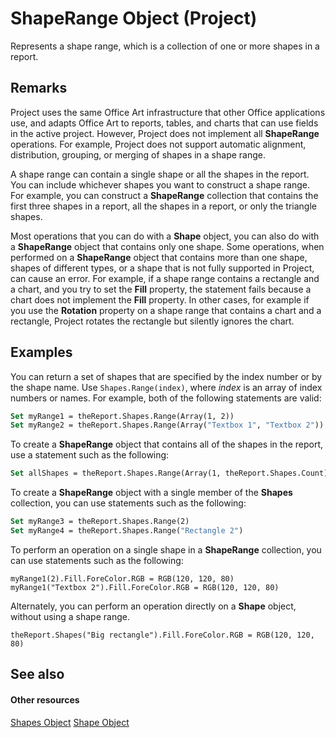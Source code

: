 
# ShapeRange Object (Project)
Represents a shape range, which is a collection of one or more shapes in a report.

## Remarks

Project uses the same Office Art infrastructure that other Office applications use, and adapts Office Art to reports, tables, and charts that can use fields in the active project. However, Project does not implement all  **ShapeRange** operations. For example, Project does not support automatic alignment, distribution, grouping, or merging of shapes in a shape range.

A shape range can contain a single shape or all the shapes in the report. You can include whichever shapes you want to construct a shape range. For example, you can construct a  **ShapeRange** collection that contains the first three shapes in a report, all the shapes in a report, or only the triangle shapes.

Most operations that you can do with a  **Shape** object, you can also do with a **ShapeRange** object that contains only one shape. Some operations, when performed on a **ShapeRange** object that contains more than one shape, shapes of different types, or a shape that is not fully supported in Project, can cause an error. For example, if a shape range contains a rectangle and a chart, and you try to set the **Fill** property, the statement fails because a chart does not implement the **Fill** property. In other cases, for example if you use the **Rotation** property on a shape range that contains a chart and a rectangle, Project rotates the rectangle but silently ignores the chart.


## Examples

You can return a set of shapes that are specified by the index number or by the shape name. Use  `Shapes.Range(index)`, where  _index_ is an array of index numbers or names. For example, both of the following statements are valid:


```vb
Set myRange1 = theReport.Shapes.Range(Array(1, 2))
Set myRange2 = theReport.Shapes.Range(Array("Textbox 1", "Textbox 2"))
```

To create a  **ShapeRange** object that contains all of the shapes in the report, use a statement such as the following:




```vb
Set allShapes = theReport.Shapes.Range(Array(1, theReport.Shapes.Count))
```

To create a  **ShapeRange** object with a single member of the **Shapes** collection, you can use statements such as the following:




```vb
Set myRange3 = theReport.Shapes.Range(2)
Set myRange4 = theReport.Shapes.Range("Rectangle 2")
```

To perform an operation on a single shape in a  **ShapeRange** collection, you can use statements such as the following:




```
myRange1(2).Fill.ForeColor.RGB = RGB(120, 120, 80)
myRange1("Textbox 2").Fill.ForeColor.RGB = RGB(120, 120, 80)
```

Alternately, you can perform an operation directly on a  **Shape** object, without using a shape range.




```
theReport.Shapes("Big rectangle").Fill.ForeColor.RGB = RGB(120, 120, 80)
```


## See also


#### Other resources


[Shapes Object](6e42040c-dd5a-de4c-afa8-f9e33d1e5054.md)
[Shape Object](d2b32bcd-5595-a4a7-9772-feb25fd0103a.md)